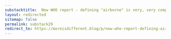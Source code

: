 ```yaml
---
substacktitle:  New WHO report - defining "airborne" is very, very complicated
layout: redirected
sitemap: false
permalink: substack29
redirect_to: https://moreisdifferent.blog/p/new-who-report-defining-airborne
---
```

